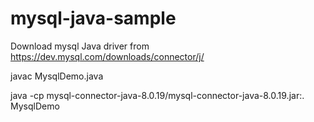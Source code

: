 # mysql-java-sample

Download mysql Java driver from https://dev.mysql.com/downloads/connector/j/

javac MysqlDemo.java

java -cp mysql-connector-java-8.0.19/mysql-connector-java-8.0.19.jar:. MysqlDemo
